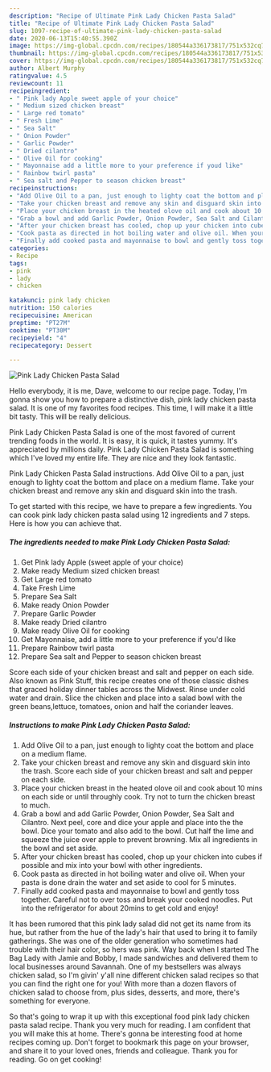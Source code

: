 ```yaml
---
description: "Recipe of Ultimate Pink Lady Chicken Pasta Salad"
title: "Recipe of Ultimate Pink Lady Chicken Pasta Salad"
slug: 1097-recipe-of-ultimate-pink-lady-chicken-pasta-salad
date: 2020-06-13T15:40:55.390Z
image: https://img-global.cpcdn.com/recipes/180544a336173817/751x532cq70/pink-lady-chicken-pasta-salad-recipe-main-photo.jpg
thumbnail: https://img-global.cpcdn.com/recipes/180544a336173817/751x532cq70/pink-lady-chicken-pasta-salad-recipe-main-photo.jpg
cover: https://img-global.cpcdn.com/recipes/180544a336173817/751x532cq70/pink-lady-chicken-pasta-salad-recipe-main-photo.jpg
author: Albert Murphy
ratingvalue: 4.5
reviewcount: 11
recipeingredient:
- " Pink lady Apple sweet apple of your choice"
- " Medium sized chicken breast"
- " Large red tomato"
- " Fresh Lime"
- " Sea Salt"
- " Onion Powder"
- " Garlic Powder"
- " Dried cilantro"
- " Olive Oil for cooking"
- " Mayonnaise add a little more to your preference if youd like"
- " Rainbow twirl pasta"
- " Sea salt and Pepper to season chicken breast"
recipeinstructions:
- "Add Olive Oil to a pan, just enough to lighty coat the bottom and place on a medium flame."
- "Take your chicken breast and remove any skin and disguard skin into the trash. Score each side of your chicken breast and salt and pepper on each side."
- "Place your chicken breast in the heated olove oil and cook about 10 mins on each side or until throughly cook. Try not to turn the chicken breast to much."
- "Grab a bowl and add Garlic Powder, Onion Powder, Sea Salt and Cilantro. Next peel, core and dice your apple and place into the the bowl. Dice your tomato and also add to the bowl. Cut half the lime and squeeze the juice over apple to prevent browning. Mix all ingredients in the bowl and set aside."
- "After your chicken breast has cooled, chop up your chicken into cubes if possible and mix into your bowl with other ingredients."
- "Cook pasta as directed in hot boiling water and olive oil. When your pasta is done drain the water and set aside to cool for 5 minutes."
- "Finally add cooked pasta and mayonnaise to bowl and gently toss together. Careful not to over toss and break your cooked noodles. Put into the refrigerator for about 20mins to get cold and enjoy!"
categories:
- Recipe
tags:
- pink
- lady
- chicken

katakunci: pink lady chicken 
nutrition: 150 calories
recipecuisine: American
preptime: "PT27M"
cooktime: "PT30M"
recipeyield: "4"
recipecategory: Dessert

---
```



![Pink Lady Chicken Pasta Salad](https://img-global.cpcdn.com/recipes/180544a336173817/751x532cq70/pink-lady-chicken-pasta-salad-recipe-main-photo.jpg)

Hello everybody, it is me, Dave, welcome to our recipe page. Today, I'm gonna show you how to prepare a distinctive dish, pink lady chicken pasta salad. It is one of my favorites food recipes. This time, I will make it a little bit tasty. This will be really delicious.

Pink Lady Chicken Pasta Salad is one of the most favored of current trending foods in the world. It is easy, it is quick, it tastes yummy. It's appreciated by millions daily. Pink Lady Chicken Pasta Salad is something which I've loved my entire life. They are nice and they look fantastic.

Pink Lady Chicken Pasta Salad instructions. Add Olive Oil to a pan, just enough to lighty coat the bottom and place on a medium flame. Take your chicken breast and remove any skin and disguard skin into the trash.


To get started with this recipe, we have to prepare a few ingredients. You can cook pink lady chicken pasta salad using 12 ingredients and 7 steps. Here is how you can achieve that.

<!--inarticleads1-->

##### The ingredients needed to make Pink Lady Chicken Pasta Salad:

1. Get  Pink lady Apple (sweet apple of your choice)
1. Make ready  Medium sized chicken breast
1. Get  Large red tomato
1. Take  Fresh Lime
1. Prepare  Sea Salt
1. Make ready  Onion Powder
1. Prepare  Garlic Powder
1. Make ready  Dried cilantro
1. Make ready  Olive Oil for cooking
1. Get  Mayonnaise, add a little more to your preference if you&#39;d like
1. Prepare  Rainbow twirl pasta
1. Prepare  Sea salt and Pepper to season chicken breast


Score each side of your chicken breast and salt and pepper on each side. Also known as Pink Stuff, this recipe creates one of those classic dishes that graced holiday dinner tables across the Midwest. Rinse under cold water and drain. Slice the chicken and place into a salad bowl with the green beans,lettuce, tomatoes, onion and half the coriander leaves. 

<!--inarticleads2-->

##### Instructions to make Pink Lady Chicken Pasta Salad:

1. Add Olive Oil to a pan, just enough to lighty coat the bottom and place on a medium flame.
1. Take your chicken breast and remove any skin and disguard skin into the trash. Score each side of your chicken breast and salt and pepper on each side.
1. Place your chicken breast in the heated olove oil and cook about 10 mins on each side or until throughly cook. Try not to turn the chicken breast to much.
1. Grab a bowl and add Garlic Powder, Onion Powder, Sea Salt and Cilantro. Next peel, core and dice your apple and place into the the bowl. Dice your tomato and also add to the bowl. Cut half the lime and squeeze the juice over apple to prevent browning. Mix all ingredients in the bowl and set aside.
1. After your chicken breast has cooled, chop up your chicken into cubes if possible and mix into your bowl with other ingredients.
1. Cook pasta as directed in hot boiling water and olive oil. When your pasta is done drain the water and set aside to cool for 5 minutes.
1. Finally add cooked pasta and mayonnaise to bowl and gently toss together. Careful not to over toss and break your cooked noodles. Put into the refrigerator for about 20mins to get cold and enjoy!


It has been rumored that this pink lady salad did not get its name from its hue, but rather from the hue of the lady&#39;s hair that used to bring it to family gatherings. She was one of the older generation who sometimes had trouble with their hair color, so hers was pink. Way back when I started The Bag Lady with Jamie and Bobby, I made sandwiches and delivered them to local businesses around Savannah. One of my bestsellers was always chicken salad, so I&#39;m givin&#39; y&#39;all nine different chicken salad recipes so that you can find the right one for you! With more than a dozen flavors of chicken salad to choose from, plus sides, desserts, and more, there&#39;s something for everyone. 

So that's going to wrap it up with this exceptional food pink lady chicken pasta salad recipe. Thank you very much for reading. I am confident that you will make this at home. There's gonna be interesting food at home recipes coming up. Don't forget to bookmark this page on your browser, and share it to your loved ones, friends and colleague. Thank you for reading. Go on get cooking!
